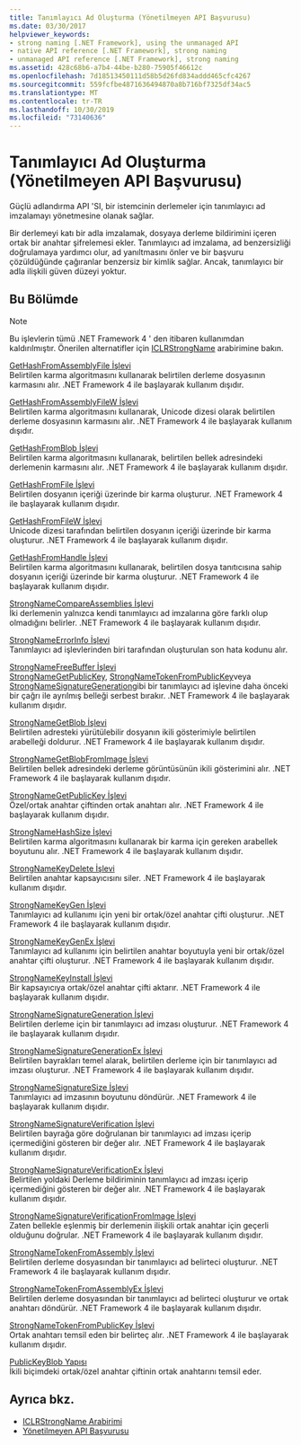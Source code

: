 ```yaml
---
title: Tanımlayıcı Ad Oluşturma (Yönetilmeyen API Başvurusu)
ms.date: 03/30/2017
helpviewer_keywords:
- strong naming [.NET Framework], using the unmanaged API
- native API reference [.NET Framework], strong naming
- unmanaged API reference [.NET Framework], strong naming
ms.assetid: 428c68b6-a7b4-44be-b280-75905f46612c
ms.openlocfilehash: 7d18513450111d58b5d26fd834addd465cfc4267
ms.sourcegitcommit: 559fcfbe4871636494870a8b716bf7325df34ac5
ms.translationtype: MT
ms.contentlocale: tr-TR
ms.lasthandoff: 10/30/2019
ms.locfileid: "73140636"
---
```

# <a name="strong-naming-unmanaged-api-reference"></a>Tanımlayıcı Ad Oluşturma (Yönetilmeyen API Başvurusu)
Güçlü adlandırma API 'SI, bir istemcinin derlemeler için tanımlayıcı ad imzalamayı yönetmesine olanak sağlar.  
  
 Bir derlemeyi katı bir adla imzalamak, dosyaya derleme bildirimini içeren ortak bir anahtar şifrelemesi ekler. Tanımlayıcı ad imzalama, ad benzersizliği doğrulamaya yardımcı olur, ad yanıltmasını önler ve bir başvuru çözüldüğünde çağıranlar benzersiz bir kimlik sağlar. Ancak, tanımlayıcı bir adla ilişkili güven düzeyi yoktur.  
  
## <a name="in-this-section"></a>Bu Bölümde  
  
> [!NOTE]
> Bu işlevlerin tümü .NET Framework 4 ' den itibaren kullanımdan kaldırılmıştır. Önerilen alternatifler için [ICLRStrongName](../hosting/iclrstrongname-interface.md) arabirimine bakın.  
  
 [GetHashFromAssemblyFile İşlevi](gethashfromassemblyfile-function.md)  
 Belirtilen karma algoritmasını kullanarak belirtilen derleme dosyasının karmasını alır. .NET Framework 4 ile başlayarak kullanım dışıdır.  
  
 [GetHashFromAssemblyFileW İşlevi](gethashfromassemblyfilew-function.md)  
 Belirtilen karma algoritmasını kullanarak, Unicode dizesi olarak belirtilen derleme dosyasının karmasını alır. .NET Framework 4 ile başlayarak kullanım dışıdır.  
  
 [GetHashFromBlob İşlevi](gethashfromblob-function.md)  
 Belirtilen karma algoritmasını kullanarak, belirtilen bellek adresindeki derlemenin karmasını alır. .NET Framework 4 ile başlayarak kullanım dışıdır.  
  
 [GetHashFromFile İşlevi](gethashfromfile-function.md)  
 Belirtilen dosyanın içeriği üzerinde bir karma oluşturur.  .NET Framework 4 ile başlayarak kullanım dışıdır.  
  
 [GetHashFromFileW İşlevi](gethashfromfilew-function.md)  
 Unicode dizesi tarafından belirtilen dosyanın içeriği üzerinde bir karma oluşturur. .NET Framework 4 ile başlayarak kullanım dışıdır.  
  
 [GetHashFromHandle İşlevi](gethashfromhandle-function.md)  
 Belirtilen karma algoritmasını kullanarak, belirtilen dosya tanıtıcısına sahip dosyanın içeriği üzerinde bir karma oluşturur.  .NET Framework 4 ile başlayarak kullanım dışıdır.  
  
 [StrongNameCompareAssemblies İşlevi](strongnamecompareassemblies-function.md)  
 İki derlemenin yalnızca kendi tanımlayıcı ad imzalarına göre farklı olup olmadığını belirler. .NET Framework 4 ile başlayarak kullanım dışıdır.  
  
 [StrongNameErrorInfo İşlevi](strongnameerrorinfo-function.md)  
 Tanımlayıcı ad işlevlerinden biri tarafından oluşturulan son hata kodunu alır.  
  
 [StrongNameFreeBuffer İşlevi](strongnamefreebuffer-function.md)  
 [StrongNameGetPublicKey](strongnamegetpublickey-function.md), [StrongNameTokenFromPublicKey](strongnametokenfrompublickey-function.md)veya [StrongNameSignatureGeneration](strongnamesignaturegeneration-function.md)gibi bir tanımlayıcı ad işlevine daha önceki bir çağrı ile ayrılmış belleği serbest bırakır.   .NET Framework 4 ile başlayarak kullanım dışıdır.  
  
 [StrongNameGetBlob İşlevi](strongnamegetblob-function.md)  
 Belirtilen adresteki yürütülebilir dosyanın ikili gösterimiyle belirtilen arabelleği doldurur. .NET Framework 4 ile başlayarak kullanım dışıdır.  
  
 [StrongNameGetBlobFromImage İşlevi](strongnamegetblobfromimage-function.md)  
 Belirtilen bellek adresindeki derleme görüntüsünün ikili gösterimini alır. .NET Framework 4 ile başlayarak kullanım dışıdır.  
  
 [StrongNameGetPublicKey İşlevi](strongnamegetpublickey-function.md)  
 Özel/ortak anahtar çiftinden ortak anahtarı alır. .NET Framework 4 ile başlayarak kullanım dışıdır.  
  
 [StrongNameHashSize İşlevi](strongnamehashsize-function.md)  
 Belirtilen karma algoritmasını kullanarak bir karma için gereken arabellek boyutunu alır.  .NET Framework 4 ile başlayarak kullanım dışıdır.  
  
 [StrongNameKeyDelete İşlevi](strongnamekeydelete-function.md)  
 Belirtilen anahtar kapsayıcısını siler. .NET Framework 4 ile başlayarak kullanım dışıdır.  
  
 [StrongNameKeyGen İşlevi](strongnamekeygen-function.md)  
 Tanımlayıcı ad kullanımı için yeni bir ortak/özel anahtar çifti oluşturur.  .NET Framework 4 ile başlayarak kullanım dışıdır.  
  
 [StrongNameKeyGenEx İşlevi](strongnamekeygenex-function.md)  
 Tanımlayıcı ad kullanımı için belirtilen anahtar boyutuyla yeni bir ortak/özel anahtar çifti oluşturur. .NET Framework 4 ile başlayarak kullanım dışıdır.  
  
 [StrongNameKeyInstall İşlevi](strongnamekeyinstall-function.md)  
 Bir kapsayıcıya ortak/özel anahtar çifti aktarır.  .NET Framework 4 ile başlayarak kullanım dışıdır.  
  
 [StrongNameSignatureGeneration İşlevi](strongnamesignaturegeneration-function.md)  
 Belirtilen derleme için bir tanımlayıcı ad imzası oluşturur.   .NET Framework 4 ile başlayarak kullanım dışıdır.  
  
 [StrongNameSignatureGenerationEx İşlevi](strongnamesignaturegenerationex-function.md)  
 Belirtilen bayrakları temel alarak, belirtilen derleme için bir tanımlayıcı ad imzası oluşturur.    .NET Framework 4 ile başlayarak kullanım dışıdır.  
  
 [StrongNameSignatureSize İşlevi](strongnamesignaturesize-function.md)  
 Tanımlayıcı ad imzasının boyutunu döndürür. .NET Framework 4 ile başlayarak kullanım dışıdır.  
  
 [StrongNameSignatureVerification İşlevi](strongnamesignatureverification-function.md)  
 Belirtilen bayrağa göre doğrulanan bir tanımlayıcı ad imzası içerip içermediğini gösteren bir değer alır. .NET Framework 4 ile başlayarak kullanım dışıdır.  
  
 [StrongNameSignatureVerificationEx İşlevi](strongnamesignatureverificationex-function.md)  
 Belirtilen yoldaki Derleme bildiriminin tanımlayıcı ad imzası içerip içermediğini gösteren bir değer alır.  .NET Framework 4 ile başlayarak kullanım dışıdır.  
  
 [StrongNameSignatureVerificationFromImage İşlevi](strongnamesignatureverificationfromimage-function.md)  
 Zaten bellekle eşlenmiş bir derlemenin ilişkili ortak anahtar için geçerli olduğunu doğrular. .NET Framework 4 ile başlayarak kullanım dışıdır.  
  
 [StrongNameTokenFromAssembly İşlevi](strongnametokenfromassembly-function.md)  
 Belirtilen derleme dosyasından bir tanımlayıcı ad belirteci oluşturur.  .NET Framework 4 ile başlayarak kullanım dışıdır.  
  
 [StrongNameTokenFromAssemblyEx İşlevi](strongnametokenfromassemblyex-function.md)  
 Belirtilen derleme dosyasından bir tanımlayıcı ad belirteci oluşturur ve ortak anahtarı döndürür. .NET Framework 4 ile başlayarak kullanım dışıdır.  
  
 [StrongNameTokenFromPublicKey İşlevi](strongnametokenfrompublickey-function.md)  
 Ortak anahtarı temsil eden bir belirteç alır. .NET Framework 4 ile başlayarak kullanım dışıdır.  
  
 [PublicKeyBlob Yapısı](publickeyblob-structure.md)  
 İkili biçimdeki ortak/özel anahtar çiftinin ortak anahtarını temsil eder.  
  
## <a name="see-also"></a>Ayrıca bkz.

- [ICLRStrongName Arabirimi](../hosting/iclrstrongname-interface.md)
- [Yönetilmeyen API Başvurusu](../index.md)
